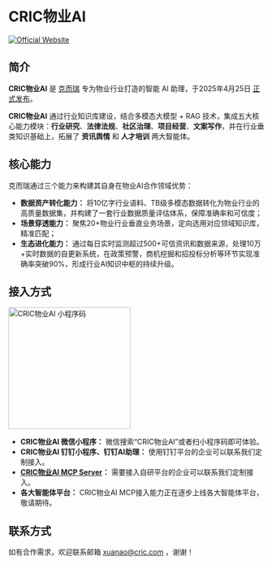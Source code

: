 # CRIC物业AI

[![Official Website](https://img.shields.io/badge/%E5%AE%98%E7%BD%91-gray?label=%F0%9F%8F%A0)](https://wuye-ai.cricbigdata.com)

## 简介

**CRIC物业AI** 是 [克而瑞](http://www.cricchina.com/) 专为物业行业打造的智能 AI 助理，于2025年4月25日 [正式发布](https://mp.weixin.qq.com/s/GC4V1M6N199Ay2f3kZan_Q)。

**CRIC物业AI** 通过行业知识库建设，结合多模态大模型 + RAG 技术，集成五大核心能力模块：**行业研究**、**法律法规**、**社区治理**、**项目经营**、**文案写作**，并在行业垂类知识基础上，拓展了 **资讯舆情** 和 **人才培训** 两大智能体。

## 核心能力

克而瑞通过三个能力来构建其自身在物业AI合作领域优势：

- **数据资产转化能力：** 将10亿字行业语料、TB级多模态数据转化为物业行业的高质量数据集，并构建了一套行业数据质量评估体系，保障准确率和可信度；
- **场景穿透能力：** 聚焦20+物业行业垂直业务场景，定向选用对应领域知识库，精准匹配；
- **生态进化能力：** 通过每日实时监测超过500+可信资讯和数据来源，处理10万+实时数据的自更新系统，在政策预警，商机挖掘和招投标分析等环节实现准确率突破90%，形成行业AI知识中枢的持续升级。

## 接入方式

<img src="https://github.com/user-attachments/assets/b0accf66-8444-4840-b753-037533203c84" width="240" height="240" alt="CRIC物业AI 小程序码">

- **CRIC物业AI 微信小程序：** 微信搜索“CRIC物业AI”或者扫小程序码即可体验。
- **CRIC物业AI 钉钉小程序、钉钉AI助理：** 使用钉钉平台的企业可以联系我们定制接入。
- **[CRIC物业AI MCP Server](https://github.com/wuye-ai/mcp-server-wuye-ai)：** 需要接入自研平台的企业可以联系我们定制接入。
- **各大智能体平台：** CRIC物业AI MCP接入能力正在逐步上线各大智能体平台，敬请期待。

## 联系方式

如有合作需求，欢迎联系邮箱 [xuanao@cric.com](mailto:xuanao@cric.com) ，谢谢！
